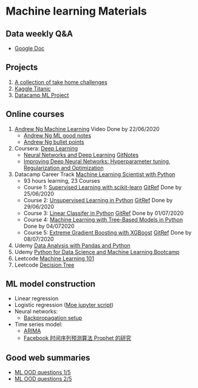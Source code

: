 # Machine learning Materials
## Data weekly Q&A 
* [Google Doc](https://docs.google.com/document/d/1objE9ZmktxEer6hjdiPM_-foS_tJhJrNCan0oCGQ8xY/edit#heading=h.6wiqctjceh3i)

## Projects
1. [A collection of take home challenges](https://github.com/QinmengLUAN/DS_TakeHomeChallenges)
1. [Kaggle Titanic](https://github.com/QinmengLUAN/Pandas_practice/tree/master/Titanic_ML)
1. [Datacamp ML Project](https://projects.datacamp.com/projects/684)

## Online courses
1. [Andrew Ng Machine Learning](https://www.coursera.org/learn/machine-learning/home/welcome) Video Done by 22/06/2020
   * [Andrew Ng ML good notes](http://mlwiki.org/index.php/Machine_Learning_(coursera))
   * [Andrew Ng bullet points](https://stanford.edu/~shervine/teaching/cs-229/)
1. Coursera: [Deep Learning](https://www.coursera.org/specializations/deep-learning)
   * [Neural Networks and Deep Learning](https://www.coursera.org/learn/neural-networks-deep-learning/home/welcome) [GitNotes](https://github.com/Sumit-ai/deep-learning-ai-)
   * [Improving Deep Neural Networks: Hyperparameter tuning, Regularization and Optimization](https://www.coursera.org/learn/deep-neural-network/home/welcome)
1. Datacamp Career Track [Machine Learning Scientist with Python](https://learn.datacamp.com/career-tracks/machine-learning-scientist-with-python)
   * 93 hours learning, 23 Courses
   * Course 1: [Supervised Learning with scikit-learn](https://learn.datacamp.com/courses/supervised-learning-with-scikit-learn) [GitRef](https://github.com/AmoDinho/datacamp-python-data-science-track/tree/master/Supervised%20Learning%20with%20scikit-learn) Done by 25/06/2020
   * Course 2: [Unsupervised Learning in Python](https://learn.datacamp.com/courses/unsupervised-learning-in-python) [GitRef](https://github.com/AmoDinho/datacamp-python-data-science-track/tree/master/Unsupervised%20Learning%20in%20Python) Done by 29/06/2020
   * Course 3: [Linear Classifer in Python](https://campus.datacamp.com/courses/linear-classifiers-in-python/loss-functions?ex=1) [GitRef](https://github.com/iDataist/Linear-Classifiers-in-Python/blob/master/Linear_Classifiers_in_Python.ipynb) Done by 01/07/2020
   * Course 4: [Machine Learning with Tree-Based Models in Python](https://campus.datacamp.com/courses/machine-learning-with-tree-based-models-in-python/classification-and-regression-trees?ex=1) Done by 04/072020
   * Course 5: [Extreme Gradient Boosting with XGBoost](https://learn.datacamp.com/courses/extreme-gradient-boosting-with-xgboost) [GitRef](https://github.com/jadoonengr/DataCamp-Notes/blob/master/Extreme%20Gradient%20Boosting%20with%20XGBoost.ipynb) Done by 08/07/2020
1. Udemy [Data Analysis with Pandas and Python](https://www.udemy.com/course/data-analysis-with-pandas/?LSNPUBID=skg%2FSko%2FYbo&ranEAID=skg%2FSko%2FYbo&ranMID=39197&ranSiteID=skg_Sko_Ybo-ys.md0kncTLM.VM6U_4VAA)
1. Udemy [Python for Data Science and Machine Learning Bootcamp](https://www.udemy.com/course/python-for-data-science-and-machine-learning-bootcamp/?LSNPUBID=skg%2FSko%2FYbo&ranEAID=skg%2FSko%2FYbo&ranMID=39197&ranSiteID=skg_Sko_Ybo-4IdA02YSMulZv1hO0dm_Lg)
1. Leetcode [Machine Learning 101](https://leetcode.com/explore/learn/card/machine-learning-101/281/how_to_ml/)
1. Leetcode [Decision Tree](https://leetcode.com/explore/learn/card/decision-tree/)

## ML model construction
* Linear regression
* Logistic regression ([Moe jupyter script](https://github.com/QinmengLUAN/Pandas_practice/blob/master/Logistic_regression_Moe.ipynb))
* Neural networks:
    * [Backpropagation setup](https://medium.com/@14prakash/back-propagation-is-very-simple-who-made-it-complicated-97b794c97e5c)
* Time series model:
    * [ARIMA](https://docs.google.com/document/d/1CesGc8ZUJdelyoeek2sKJtJKVa3kFfEdRq7W3mJAmCA/edit)
    * [Facebook 时间序列预测算法 Prophet 的研究](https://www.zhihu.com/column/p/52330017)

## Good web summaries
* [ML OOD questions 1/5](https://www.1point3acres.com/bbs/thread-600452-1-1.html)
* [ML OOD questions 2/5](https://www.1point3acres.com/bbs/thread-601146-1-1.html)

